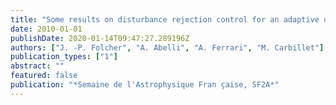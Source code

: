 ```yaml
---
title: "Some results on disturbance rejection control for an adaptive optics system"
date: 2010-01-01
publishDate: 2020-01-14T09:47:27.289196Z
authors: ["J. -P. Folcher", "A. Abelli", "A. Ferrari", "M. Carbillet"]
publication_types: ["1"]
abstract: ""
featured: false
publication: "*Semaine de l'Astrophysique Fran ̧caise, SF2A*"
---
```


